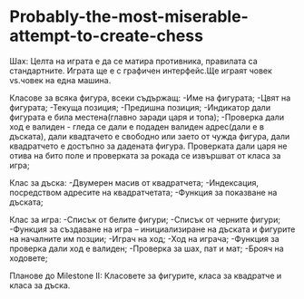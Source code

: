 Probably-the-most-miserable-attempt-to-create-chess
===================================================

Шах:
Целта на играта е да се матира противника, правилата са стандартните. Играта ще е с графичен интерфейс.Ще играят човек vs.човек на една машина.

Класове за всяка фигура, всеки съдържащ:
-Име на фигурата;
-Цвят на фигурата;
-Текуща позиция;
-Предишна позиция;
-Индикатор дали фигурата е била местена(главно заради царя и топа);
-Проверка дали ход е валиден - гледа се дали е подаден валиден адрес(дали е в дъската), дали квадтачето е свободно или заето от чужда фигура, дали квадратчето е достъпно за дадената фигура. Проверката дали царя не отива на бито поле и проверката за рокада се извършват от класа за игра;

Клас за дъска:
-Двумерен масив от квадратчета;
-Индексация, посредством адресите на квадратчетата;
-Функция за показване на дъската;

Клас за игра:
-Списък от белите фигури;
-Списък от черните фигури;
-Функция за създаване на игра – инициализиране на дъската и фигурите на началните им позции;
-Играч на ход;
-Ход на играча;
-Функция за проверка дали ход е валиден;
-Проверка за шах, пат и мат;
-Брояч на ходовете;

Планове до Milestone II:
Класовете за фигурите, класа за квадратче и класа за дъска.
